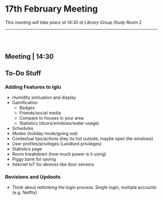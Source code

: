 # 17th February Meeting

*This meeting will take place at 14:30 at Library Group Study Room 2*

---


<br>
<br>

## Meeting | 14:30



## To-Do Stuff

### Adding Features to iglu
- Humidity simluation and display
- Gamification
    - Badges
    - Friends/social media
    - Compare to houses in your area
    - Statistics (doors/windows/water usage)
- Schedules
- Modes (holiday mode/going out)
- Contextual tips/actions (hey its hot outside, maybe open the windows)
- User profiles/privileges (Landlord privileges)
- Statistics page
- Room breakdown (how much power is it using)
- Piggy bank for saving 
- Internet IoT for devices like door sensors



### Revisions and Updoots
- Think about rethinking the login process. Single login, multiple accounts (e.g. Netflix)
